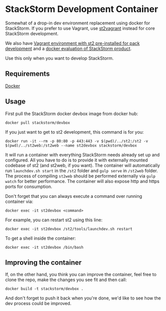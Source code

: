 # StackStorm Development Container

Somewhat of a drop-in dev environment replacement using docker for StackStorm. If you prefer to use Vagrant, use [st2vagrant](https://github.com/StackStorm/st2vagrant) instead for core StackStorm development.

We also have [Vagrant environment with st2 pre-installed for pack development](https://github.com/StackStorm/st2vagrant) and a [docker evaluation of StackStorm product](https://github.com/StackStorm/st2-docker).

Use this only when you want to develop StackStorm.

## Requirements

[Docker](https://docs.docker.com/install/)

## Usage

First pull the StackStorm docker devbox image from docker hub:
```
docker pull stackstorm/devbox
```

If you just want to get to st2 development, this command is for you:

```
docker run -it --rm -p 80:80 -p 443:443 -v $(pwd)/../st2:/st2 -v $(pwd)/../st2web:/st2web --name st2devbox stackstorm/devbox
```

It will run a container with everything StackStorm needs already set up and configured. All you have to do is to provide it with externally mounted codebase of st2 (and st2web, if you want). The container will automatically run `launchdev.sh start` in the `/st2` folder and `gulp serve` in `/st2web` folder. The process of compiling `st2web` should be performed externally via `gulp watch` for better performance. The container will also expose http and https ports for consumption.

Don't forget that you can always execute a command over running container via:

```
docker exec -it st2devbox <command>
```

For example, you can restart st2 using this line:

```
docker exec -it st2devbox /st2/tools/launchdev.sh restart
```

To get a shell inside the container:
```
docker exec -it st2devbox /bin/bash
```

## Improving the container

If, on the other hand, you think you can improve the container, feel free to clone the repo, make the changes you see fit and then call:

```
docker build -t stackstorm/devbox .
```

And don't forget to push it back when you're done, we'd like to see how the dev process could be improved.
